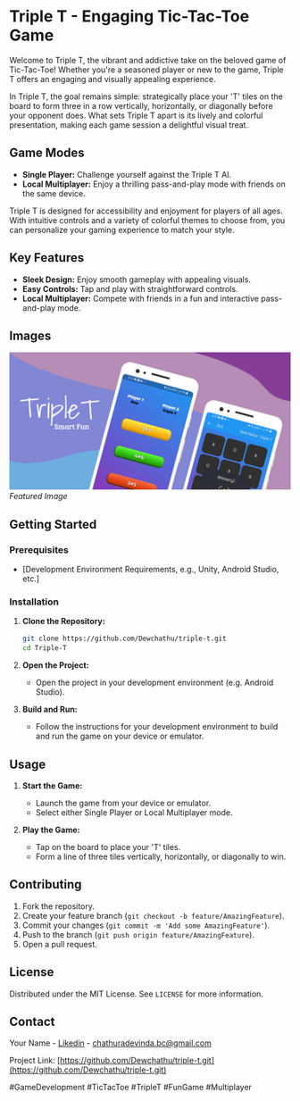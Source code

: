 # Triple T - Engaging Tic-Tac-Toe Game

Welcome to Triple T, the vibrant and addictive take on the beloved game of Tic-Tac-Toe! Whether you're a seasoned player or new to the game, Triple T offers an engaging and visually appealing experience.

In Triple T, the goal remains simple: strategically place your 'T' tiles on the board to form three in a row vertically, horizontally, or diagonally before your opponent does. What sets Triple T apart is its lively and colorful presentation, making each game session a delightful visual treat.

## Game Modes

- **Single Player:** Challenge yourself against the Triple T AI.
- **Local Multiplayer:** Enjoy a thrilling pass-and-play mode with friends on the same device.

Triple T is designed for accessibility and enjoyment for players of all ages. With intuitive controls and a variety of colorful themes to choose from, you can personalize your gaming experience to match your style.

## Key Features

- **Sleek Design:** Enjoy smooth gameplay with appealing visuals.
- **Easy Controls:** Tap and play with straightforward controls.
- **Local Multiplayer:** Compete with friends in a fun and interactive pass-and-play mode.

## Images

![Featured Image](screenshots/TripleT.png)
*Featured Image*

## Getting Started

### Prerequisites

- [Development Environment Requirements, e.g., Unity, Android Studio, etc.]

### Installation

1. **Clone the Repository:**

    ```bash
    git clone https://github.com/Dewchathu/triple-t.git
    cd Triple-T
    ```

2. **Open the Project:**

    - Open the project in your development environment (e.g. Android Studio).

3. **Build and Run:**

    - Follow the instructions for your development environment to build and run the game on your device or emulator.

## Usage

1. **Start the Game:**
    - Launch the game from your device or emulator.
    - Select either Single Player or Local Multiplayer mode.

2. **Play the Game:**
    - Tap on the board to place your 'T' tiles.
    - Form a line of three tiles vertically, horizontally, or diagonally to win.

## Contributing

1. Fork the repository.
2. Create your feature branch (`git checkout -b feature/AmazingFeature`).
3. Commit your changes (`git commit -m 'Add some AmazingFeature'`).
4. Push to the branch (`git push origin feature/AmazingFeature`).
5. Open a pull request.

## License

Distributed under the MIT License. See `LICENSE` for more information.

## Contact

Your Name - [Likedin](https://www.linkedin.com/in/chathura-devinda-73ab25229) - chathuradevinda.bc@gmail.com

Project Link: [https://github.com/Dewchathu/triple-t.git](https://github.com/Dewchathu/triple-t.git)

#GameDevelopment #TicTacToe #TripleT #FunGame #Multiplayer
